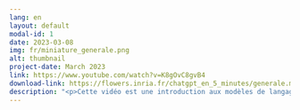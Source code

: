```yaml
---
lang: en
layout: default
modal-id: 1
date: 2023-03-08
img: fr/miniature_generale.png
alt: thumbnail
project-date: March 2023
link: https://www.youtube.com/watch?v=K8gOvC8gvB4
download-link: https://flowers.inria.fr/chatgpt_en_5_minutes/generale.mov
description: "<p>Cette vidéo est une introduction aux modèles de langage, qui sont à la base d’outils comme Chatgpt ou Bard. Elle s'adresse à un public large (par exemple élèves et enseignants de collèges et lycées, et plus généralement aux non spécialistes de l'informatique ou de l'IA). <br/><br/> En 5mn, elle fait un tour d'horizon des questions suivantes:</p> <ul><li>Comment ces modèles sont-ils \"entraînés\" ?</li><li>Sur quel type et quelle quantité de textes sont-ils entraînés, et quel est l'impact de la taille de ces corpus d'entraînement ?</li><li>Quell types de tâches sont-ils capables de réaliser, et comment peut on leur demander de réaliser ces tâches ?</li><li>Quelles sont leurs applications ?</li><li>Quels sont leurs limites et leurs biais ? Quels enjeux sociétaux ?</li><li>Quelles organisations développent ces modèles ? Certains sont-ils \"open-source\" ?</li></ul>"
---
```

